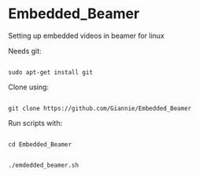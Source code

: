 Embedded_Beamer
===============

Setting up embedded videos in beamer for linux

Needs git:

<code>
sudo apt-get install git
</code>

Clone using:

<code>
git clone https://github.com/Giannie/Embedded_Beamer
</code>

Run scripts with:

<code>
cd Embedded_Beamer

./emdedded_beamer.sh
</code>

